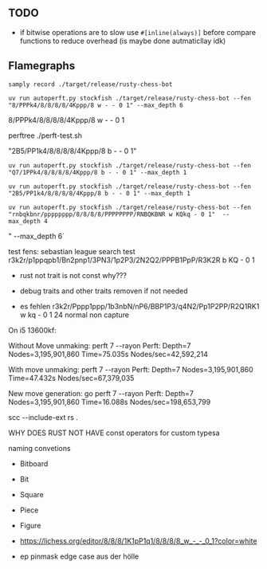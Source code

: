 ## TODO

- if bitwise operations are to slow use `#[inline(always)]` before compare functions to reduce overhead (is maybe done autmaticllay idk)

## Flamegraphs

`samply record ./target/release/rusty-chess-bot`

`uv run autoperft.py stockfish ./target/release/rusty-chess-bot --fen "8/PPPk4/8/8/8/8/4Kppp/8 w - - 0 1" --max_depth 6`

8/PPPk4/8/8/8/8/4Kppp/8 w - - 0 1

perftree ./perft-test.sh

"2B5/PP1k4/8/8/8/8/4Kppp/8 b - - 0 1"

`uv run autoperft.py stockfish ./target/release/rusty-chess-bot --fen "Q7/1PPk4/8/8/8/8/4Kppp/8 b - - 0 1" --max_depth 1`

`uv run autoperft.py stockfish ./target/release/rusty-chess-bot --fen "2B5/PP1k4/8/8/8/8/4Kppp/8 b - - 0 1" --max_depth 1`

`uv run autoperft.py stockfish ./target/release/rusty-chess-bot --fen "rnbqkbnr/pppppppp/8/8/8/8/PPPPPPPP/RNBQKBNR w KQkq - 0 1"  --max_depth 4`

" --max_depth 6`

test fens:
sebastian league search test r3k2r/p1ppqpb1/Bn2pnp1/3PN3/1p2P3/2N2Q2/PPPB1PpP/R3K2R b KQ - 0 1

- rust not trait is not const why???

- debug traits and other traits removen if not needed

- es fehlen r3k2r/Pppp1ppp/1b3nbN/nP6/BBP1P3/q4N2/Pp1P2PP/R2Q1RK1 w kq - 0 1
  24 normal non capture

On i5 13600kf:

Without Move unmaking:
perft 7 --rayon
Perft: Depth=7 Nodes=3,195,901,860 Time=75.035s Nodes/sec=42,592,214

With move unmaking:
perft 7 --rayon
Perft: Depth=7 Nodes=3,195,901,860 Time=47.432s Nodes/sec=67,379,035

New move generation:
go perft 7 --rayon
Perft: Depth=7 Nodes=3,195,901,860 Time=16.088s Nodes/sec=198,653,799

scc --include-ext rs .

WHY DOES RUST NOT HAVE const operators for custom typesa

naming convetions

- Bitboard
- Bit
- Square

- Piece
- Figure

- https://lichess.org/editor/8/8/8/1K1pP1q1/8/8/8/8_w_-_-_0_1?color=white
- ep pinmask edge case aus der hölle
